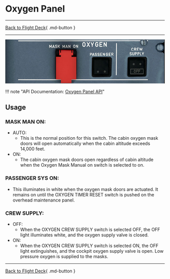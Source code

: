 # Oxygen Panel

---

[Back to Flight Deck](../index.md){ .md-button }

---

![Oxygen Panel](../../../assets/a32nx-briefing/overhead-panel/Oxygen.jpg "Oxygen Panel")

!!! note "API Documentation: [Oxygen Panel API](../../../../fbw-a32nx/a32nx-api/a32nx-flightdeck-api.md#oxygen-panel)"

## Usage

### MASK MAN ON:

- AUTO:
    - This is the normal position for this switch. The cabin oxygen mask doors will open automatically when the cabin altitude exceeds 14,000 feet.
- ON:
    - The cabin oxygen mask doors open regardless of cabin altitude when the Oxygen Mask Manual on switch is selected to on.

### PASSENGER SYS ON:

- This illuminates in white when the oxygen mask doors are actuated. It remains on until the OXYGEN TIMER RESET switch is pushed on the overhead maintenance panel.

### CREW SUPPLY:

- OFF:
    - When the OXYGEN CREW SUPPLY switch is selected OFF, the OFF light illuminates white, and the oxygen supply valve is closed.
- ON:
    - When the OXYGEN CREW SUPPLY switch is selected ON, the OFF light extinguishes, and the cockpit oxygen supply valve is open. Low pressure oxygen is supplied to the masks.

---

[Back to Flight Deck](../index.md){ .md-button }
